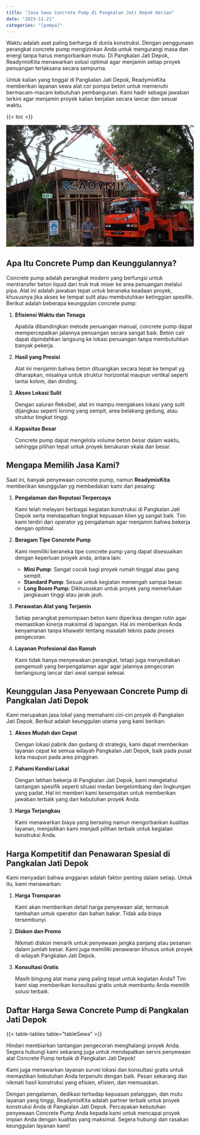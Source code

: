 ```yaml
---
title: "Jasa Sewa Concrete Pump di Pangkalan Jati Depok Harian"
date: "2023-11-21"
categories: "[pompa]"
---
```


Waktu adalah aset paling berharga di dunia konstruksi. Dengan penggunaan perangkat concrete pump mengizinkan Anda untuk mengurangi masa dan energi tanpa harus mengorbankan mutu. Di Pangkalan Jati Depok, ReadymixKita menawarkan solusi optimal agar menjamin setiap proyek penuangan terlaksana secara sempurna.

Untuk kalian yang tinggal di Pangkalan Jati Depok, ReadymixKita memberikan layanan sewa alat cor pompa beton untuk memenuhi bermacam-macam kebutuhan pembangunan. Kami hadir sebagai jawaban terkini agar menjamin proyek kalian berjalan secara lancar dan sesuai waktu.

{{< toc >}}

![Jasa Sewa Concrete Pump di Pangkalan Jati Depok Harian](/images/pompa/sewa-pompa-17.jpg)

## Apa Itu Concrete Pump dan Keunggulannya?

Concrete pump adalah perangkat modern yang berfungsi untuk mentransfer beton liquid dari truk truk mixer ke area penuangan melalui pipa. Alat ini adalah jawaban tepat untuk beraneka keadaan proyek, khususnya jika akses ke tempat sulit atau membutuhkan ketinggian spesifik. Berikut adalah beberapa keunggulan concrete pump:

1. **Efisiensi Waktu dan Tenaga**

   Apabila dibandingkan metode penuangan manual, concrete pump dapat mempercepatkan jalannya penuangan secara sangat baik. Beton cair dapat dipindahkan langsung ke lokasi penuangan tanpa membutuhkan banyak pekerja.

2. **Hasil yang Presisi**

   Alat ini menjamin bahwa beton dituangkan secara tepat ke tempat yg diharapkan, misalnya untuk struktur horizontal maupun vertikal seperti lantai kolom, dan dinding.

3. **Akses Lokasi Sulit**

   Dengan saluran fleksibel, alat ini mampu mengakses lokasi yang sulit dijangkau seperti lorong yang sempit, area belakang gedung, atau struktur tingkat tinggi.

4. **Kapasitas Besar**

   Concrete pump dapat mengelola volume beton besar dalam waktu, sehingga pilihan tepat untuk proyek berukuran skala dan besar.

## Mengapa Memilih Jasa Kami?

Saat ini, banyak penyewaan concrete pump, namun **ReadymixKita** memberikan keunggulan yg membedakan kami dari pesaing:

1. **Pengalaman dan Reputasi Terpercaya**

   Kami telah melayani berbagai kegiatan konstruksi di Pangkalan Jati Depok serta mendapatkan tingkat kepuasan klien yg sangat baik. Tim kami terdiri dari operator yg pengalaman agar menjamin bahwa bekerja dengan optimal.

2. **Beragam Tipe Concrete Pump**

   Kami memiliki beraneka tipe concrete pump yang dapat disesuaikan dengan keperluan proyek anda, antara lain:
   - **Mini Pump**: Sangat cocok bagi proyek rumah tinggal atau gang sempit.
   - **Standard Pump**: Sesuai untuk kegiatan menengah sampai besar.
   - **Long Boom Pump**: Dikhususkan untuk proyek yang memerlukan jangkauan tinggi atau jarak jauh.

3. **Perawatan Alat yang Terjamin**

   Setiap perangkat pemompaan beton kami diperiksa dengan rutin agar memastikan kinerja maksimal di lapangan. Hal ini memberikan Anda kenyamanan tanpa khawatir tentang masalah teknis pada proses pengecoran.

4. **Layanan Profesional dan Ramah**

   Kami tidak hanya menyewakan perangkat, tetapi juga menyediakan pengemudi yang berpengalaman agar agar jalannya pengecoran berlangsung lancar dari awal sampai selesai.

## Keunggulan Jasa Penyewaan Concrete Pump di Pangkalan Jati Depok

Kami merupakan jasa lokal yang memahami ciri-ciri proyek di Pangkalan Jati Depok. Berikut adalah keunggulan utama yang kami berikan:

1. **Akses Mudah dan Cepat**

   Dengan lokasi pabrik dan gudang di strategis, kami dapat memberikan layanan cepat ke semua wilayah Pangkalan Jati Depok, baik pada pusat kota maupun pada area pinggiran.

2. **Pahami Kondisi Lokal**

   Dengan latihan bekerja di Pangkalan Jati Depok, kami mengetahui tantangan spesifik seperti situasi medan bergelombang dan lingkungan yang padat. Hal ini memberi kami kesempatan untuk memberikan jawaban terbaik yang dari kebutuhan proyek Anda.

3. **Harga Terjangkau**

   Kami menawarkan biaya yang bersaing namun mengorbankan kualitas layanan, menjadikan kami menjadi pilihan terbaik untuk kegiatan konstruksi Anda.

## Harga Kompetitif dan Penawaran Spesial di Pangkalan Jati Depok

Kami menyadari bahwa anggaran adalah faktor penting dalam setiap. Untuk itu, kami menawarkan:

1. **Harga Transparan**

   Kami akan memberikan detail harga penyewaan alat, termasuk tambahan untuk operator dan bahan bakar. Tidak ada biaya tersembunyi.

2. **Diskon dan Promo**

   Nikmati diskon menarik untuk penyewaan jangka panjang atau pesanan dalam jumlah besar. Kami juga memiliki penawaran khusus untuk proyek di wilayah Pangkalan Jati Depok.

3. **Konsultasi Gratis**

   Masih bingung alat mana yang paling tepat untuk kegiatan Anda? Tim kami siap memberikan konsultasi gratis untuk membantu Anda memilih solusi terbaik.

## Daftar Harga Sewa Concrete Pump di Pangkalan Jati Depok

{{< table-tables table="tableSewa" >}}

Hindari membiarkan tantangan pengecoran menghalangi proyek Anda. Segera hubungi kami sekarang juga untuk mendapatkan servis penyewaan alat Concrete Pump terbaik di Pangkalan Jati Depok!

Kami juga menawarkan layanan survei lokasi dan konsultasi gratis untuk memastikan kebutuhan Anda terpenuhi dengan baik. Pesan sekarang dan nikmati hasil konstruksi yang efisien, efisien, dan memuaskan.

Dengan pengalaman, dedikasi terhadap kepuasan pelanggan, dan mutu layanan yang tinggi, ReadymixKita adalah partner terbaik untuk proyek konstruksi Anda di Pangkalan Jati Depok. Percayakan kebutuhan penyewaan Concrete Pump Anda kepada kami untuk mencapai proyek impian Anda dengan kualitas yang maksimal. Segera hubungi dan rasakan keunggulan layanan kami!